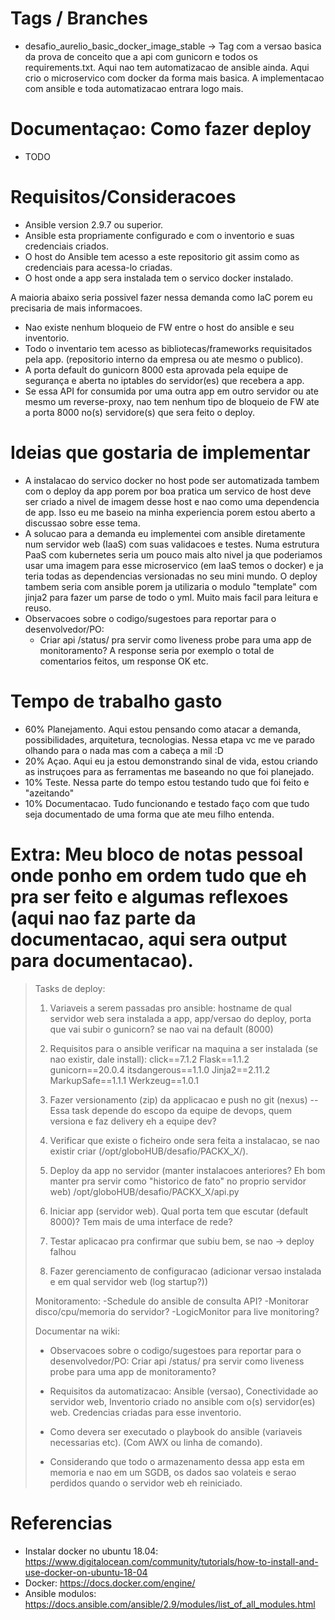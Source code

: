 # Tags / Branches
* desafio_aurelio_basic_docker_image_stable -> Tag com a versao basica da prova de conceito que a api com gunicorn e todos os requirements.txt. Aqui nao tem automatizacao de ansible ainda. Aqui crio o microservico com docker da forma mais basica. A implementacao com ansible e toda automatizacao entrara logo mais.

# Documentaçao: Como fazer deploy 
* TODO

# Requisitos/Consideracoes
* Ansible version 2.9.7 ou superior.
* Ansible esta propriamente configurado e com o inventorio e suas credenciais criados.
* O host do Ansible tem acesso a este repositorio git assim como as credenciais para acessa-lo criadas.
* O host onde a app sera instalada tem o servico docker instalado.

A maioria abaixo seria possivel fazer nessa demanda como IaC porem eu precisaria de mais informacoes.

* Nao existe nenhum bloqueio de FW entre o host do ansible e seu inventorio.
* Todo o inventario tem acesso as bibliotecas/frameworks requisitados pela app. (repositorio interno da empresa ou ate mesmo o publico).
* A porta default do gunicorn 8000 esta aprovada pela equipe de segurança e aberta no iptables do servidor(es) que recebera a app.
* Se essa API for consumida por uma outra app em outro servidor ou ate mesmo um reverse-proxy, nao tem nenhum tipo de bloqueio de FW ate a porta 8000 no(s) servidore(s) que sera feito o deploy.

# Ideias que gostaria de implementar
* A instalacao do servico docker no host pode ser automatizada tambem com o deploy da app porem por boa pratica um servico de host deve ser criado a nivel de imagem desse host e nao como uma dependencia de app. Isso eu me baseio na minha experiencia porem estou aberto a discussao sobre esse tema.
* A solucao para a demanda eu implementei com ansible diretamente num servidor web (IaaS) com suas validacoes e testes.
  Numa estrutura PaaS com kubernetes seria um pouco mais alto nivel ja que poderiamos usar uma imagem para esse microservico (em IaaS temos o docker) e ja teria todas as dependencias versionadas no seu mini mundo. O deploy tambem
  seria com ansible porem ja utilizaria o modulo "template" com jinja2 para fazer um parse de todo o yml. Muito mais facil para leitura e reuso.
* Observacoes sobre o codigo/sugestoes para reportar para o desenvolvedor/PO: 
   - Criar api /status/ pra servir como liveness probe para uma app de monitoramento? A response seria por exemplo o total de comentarios feitos, um response OK etc.

# Tempo de trabalho gasto
- 60% Planejamento. Aqui estou pensando como atacar a demanda, possibilidades, arquitetura, tecnologias. Nessa etapa vc me ve parado olhando para o nada 
       mas com a cabeça a mil :D
- 20% Açao. Aqui eu ja estou demonstrando sinal de vida, estou criando as instruçoes para as ferramentas me baseando no que foi planejado.
- 10% Teste. Nessa parte do tempo estou testando tudo que foi feito e "azeitando" 
- 10% Documentacao. Tudo funcionando e testado faço com que tudo seja documentado de uma forma que ate meu filho entenda.

# Extra: Meu bloco de notas pessoal onde ponho em ordem tudo que eh pra ser feito e algumas reflexoes (aqui nao faz parte da documentacao, aqui sera output para documentacao).
> Tasks de deploy:
>	1. Variaveis a serem passadas pro ansible: 
>		hostname de qual servidor web sera instalada a app, 
>		app/versao do deploy, 
>		porta que vai subir o gunicorn? se nao vai na default (8000) 
>		
>	2. Requisitos para o ansible verificar na maquina a ser instalada (se nao existir, dale install):
>		click==7.1.2
>		Flask==1.1.2
>		gunicorn==20.0.4
>		itsdangerous==1.1.0
>		Jinja2==2.11.2
>		MarkupSafe==1.1.1
>		Werkzeug==1.0.1
>		
>	3. Fazer versionamento (zip) da applicacao e push no git (nexus) -- Essa task depende do escopo da equipe de devops, quem versiona e faz delivery eh a equipe dev?
>	4. Verificar que existe o ficheiro onde sera feita a instalacao, se nao existir criar (/opt/globoHUB/desafio/PACKX_X/).
>	5. Deploy da app no servidor (manter instalacoes anteriores? Eh bom manter pra servir como "historico de fato" no proprio servidor web) /opt/globoHUB/desafio/PACKX_X/api.py
>	6. Iniciar app (servidor web). Qual porta tem que escutar (default 8000)? Tem mais de uma interface de rede?
>	7. Testar aplicacao pra confirmar que subiu bem, se nao -> deploy falhou
>	8. Fazer gerenciamento de configuracao (adicionar versao instalada e em qual servidor web (log startup?))
>	
> Monitoramento:
> -Schedule do ansible de consulta API?
> -Monitorar disco/cpu/memoria do servidor? 
> -LogicMonitor para live monitoring?
> 
> Documentar na wiki:
> - Observacoes sobre o codigo/sugestoes para reportar para o desenvolvedor/PO: 
>     Criar api /status/ pra servir como liveness probe para uma app de monitoramento?
>
> - Requisitos da automatizacao: Ansible (versao), Conectividade ao servidor web, Inventorio criado no ansible com o(s) servidor(es) web. Credencias criadas para esse inventorio.
> - Como devera ser executado o playbook do ansible (variaveis necessarias etc). (Com AWX ou linha de comando).
> - Considerando que todo o armazenamento dessa app esta em memoria e nao em um SGDB, os dados sao volateis e serao perdidos quando o servidor web eh reiniciado.

# Referencias
- Instalar docker no ubuntu 18.04: https://www.digitalocean.com/community/tutorials/how-to-install-and-use-docker-on-ubuntu-18-04
- Docker: https://docs.docker.com/engine/
- Ansible modulos: https://docs.ansible.com/ansible/2.9/modules/list_of_all_modules.html

